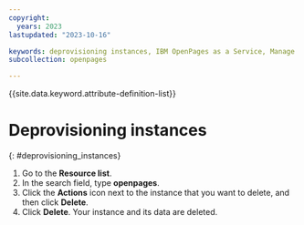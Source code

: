 ```yaml
---
copyright:
  years: 2023
lastupdated: "2023-10-16"

keywords: deprovisioning instances, IBM OpenPages as a Service, Manage solutions
subcollection: openpages

---
```

{{site.data.keyword.attribute-definition-list}}

# Deprovisioning instances  
{: #deprovisioning_instances}

1. Go to the **Resource list**.
2. In the search field, type **openpages**.
3. Click the **Actions** icon next to the instance that you want to delete, and then click **Delete**.
4. Click **Delete**. Your instance and its data are deleted.

